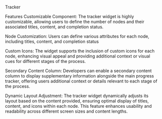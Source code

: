 Tracker

Features
Customizable Component: The tracker widget is highly customizable, allowing users to define the number of nodes and their associated titles, content, and completion status.

Node Customization: Users can define various attributes for each node, including titles, content, and completion status

Custom Icons: The widget supports the inclusion of custom icons for each node, enhancing visual appeal and providing additional context or visual cues for different stages of the process.

Secondary Content Column: Developers can enable a secondary content column to display supplementary information alongside the main progress tracker, offering users additional context or details relevant to each stage of the process.

Dynamic Layout Adjustment: The tracker widget dynamically adjusts its layout based on the content provided, ensuring optimal display of titles, content, and icons within each node. This feature enhances usability and readability across different screen sizes and content lengths.






